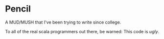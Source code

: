 Pencil
======

A MUD/MUSH that I've been trying to write since college.

To all of the real scala programmers out there, be warned: This code is *ugly*.
